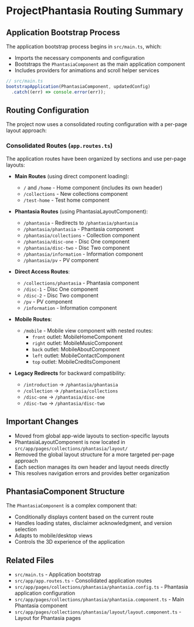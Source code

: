 # ProjectPhantasia Routing Summary

## Application Bootstrap Process

The application bootstrap process begins in `src/main.ts`, which:
- Imports the necessary components and configuration
- Bootstraps the `PhantasiaComponent` as the main application component
- Includes providers for animations and scroll helper services

```typescript
// src/main.ts
bootstrapApplication(PhantasiaComponent, updatedConfig)
  .catch((err) => console.error(err));
```

## Routing Configuration

The project now uses a consolidated routing configuration with a per-page layout approach:

### Consolidated Routes (`app.routes.ts`)

The application routes have been organized by sections and use per-page layouts:

- **Main Routes** (using direct component loading):
  - `/` and `/home` - Home component (includes its own header)
  - `/collections` - New collections component
  - `/test-home` - Test home component

- **Phantasia Routes** (using PhantasiaLayoutComponent):
  - `/phantasia` - Redirects to `/phantasia/phantasia`
  - `/phantasia/phantasia` - Phantasia component
  - `/phantasia/collections` - Collection component
  - `/phantasia/disc-one` - Disc One component
  - `/phantasia/disc-two` - Disc Two component
  - `/phantasia/information` - Information component
  - `/phantasia/pv` - PV component

- **Direct Access Routes**:
  - `/collections/phantasia` - Phantasia component
  - `/disc-1` - Disc One component
  - `/disc-2` - Disc Two component
  - `/pv` - PV component
  - `/information` - Information component

- **Mobile Routes**:
  - `/mobile` - Mobile view component with nested routes:
    - `front` outlet: MobileHomeComponent
    - `right` outlet: MobileMusicComponent
    - `back` outlet: MobileAboutComponent
    - `left` outlet: MobileContactComponent
    - `top` outlet: MobileCreditsComponent

- **Legacy Redirects** for backward compatibility:
  - `/introduction` → `/phantasia/phantasia`
  - `/collection` → `/phantasia/collections`
  - `/disc-one` → `/phantasia/disc-one`
  - `/disc-two` → `/phantasia/disc-two`

## Important Changes

- Moved from global app-wide layouts to section-specific layouts
- PhantasiaLayoutComponent is now located in `src/app/pages/collections/phantasia/layout/`
- Removed the global layout structure for a more targeted per-page approach
- Each section manages its own header and layout needs directly
- This resolves navigation errors and provides better organization

## PhantasiaComponent Structure

The `PhantasiaComponent` is a complex component that:
- Conditionally displays content based on the current route
- Handles loading states, disclaimer acknowledgment, and version selection
- Adapts to mobile/desktop views
- Controls the 3D experience of the application

## Related Files

- `src/main.ts` - Application bootstrap
- `src/app/app.routes.ts` - Consolidated application routes
- `src/app/pages/collections/phantasia/phantasia.config.ts` - Phantasia application configuration
- `src/app/pages/collections/phantasia/phantasia.component.ts` - Main Phantasia component
- `src/app/pages/collections/phantasia/layout/layout.component.ts` - Layout for Phantasia pages 